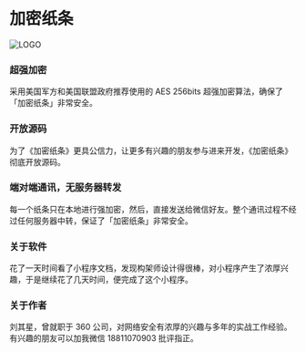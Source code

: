 # 加密纸条

![LOGO](https://raw.githubusercontent.com/dekuan/mini.wx.secretends/master/src/resources/images/icon_secret_round_256x256.png)


### 超强加密

采用美国军方和美国联盟政府推荐使用的 AES 256bits 超强加密算法，确保了「加密纸条」非常安全。


### 开放源码

为了《加密纸条》更具公信力，让更多有兴趣的朋友参与进来开发，《加密纸条》彻底开放源码。



### 端对端通讯，无服务器转发

每一个纸条只在本地进行强加密，然后，直接发送给微信好友。整个通讯过程不经过任何服务器中转，保证了「加密纸条」非常安全。



### 关于软件

花了一天时间看了小程序文档，发现构架师设计得很棒，对小程序产生了浓厚兴趣，于是继续花了几天时间，便完成了这个小程序。



### 关于作者
刘其星，曾就职于 360 公司，对网络安全有浓厚的兴趣与多年的实战工作经验。有兴趣的朋友可以加我微信 18811070903 批评指正。




